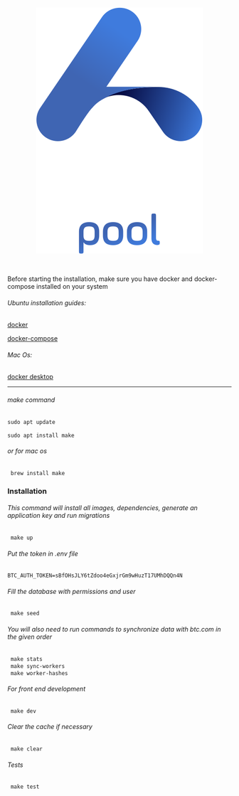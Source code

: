 &nbsp;
<p align="center" >
<img src="public/logo.svg" alt="Логотип" />
</p>
&nbsp;

Before starting the installation, make sure you have docker and docker-compose installed on your system
&nbsp;
###### Ubuntu installation guides:

[docker](https://www.digitalocean.com/community/tutorials/how-to-install-and-use-docker-on-ubuntu-22-04)

[docker-compose](https://www.digitalocean.com/community/tutorials/how-to-install-and-use-docker-on-ubuntu-22-04)

###### Mac Os: 
[docker desktop](https://docs.docker.com/desktop/install/mac-install/)


----

###### make command

~~~
sudo apt update
~~~
~~~
sudo apt install make
~~~

###### or for mac os

~~~
 brew install make
~~~

### Installation

###### This command will install all images, dependencies, generate an application key and run migrations
~~~
 make up
~~~

###### Put the token in .env file

~~~
BTC_AUTH_TOKEN=sBfOHsJLY6tZdoo4eGxjrGm9wHuzT17UMhDQQn4N
~~~

###### Fill the database with permissions and user 

~~~
 make seed
~~~

###### You will also need to run commands to synchronize data with btc.com in the given order
~~~
 make stats
 make sync-workers
 make worker-hashes
~~~

###### For front end development

~~~
 make dev
~~~

###### Clear the cache if necessary

~~~
 make clear
~~~

###### Tests

~~~
 make test
~~~
